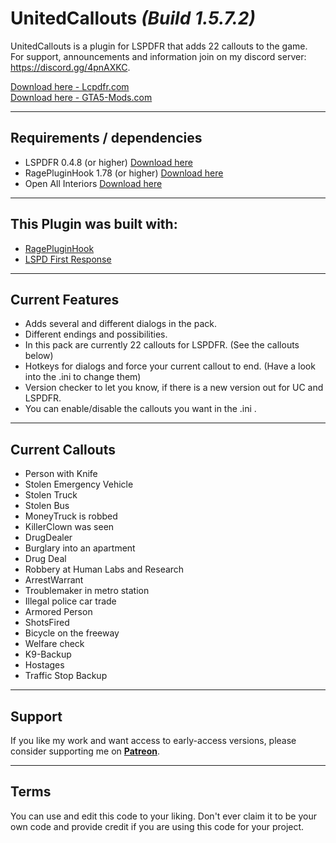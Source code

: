 # UnitedCallouts <em>(Build 1.5.7.2)</em>

UnitedCallouts is a plugin for LSPDFR that adds 22 callouts to the game.<br>
For support, announcements and information join on my discord server: https://discord.gg/4pnAXKC.
                  
<a href="https://www.lcpdfr.com/files/file/20730-unitedcallouts-robbery-drugs-burglary-more/">Download here - Lcpdfr.com</a><br>
<a href="https://www.gta5-mods.com/scripts/unitedcallouts-lspdfr-plugin">Download here - GTA5-Mods.com</a>
 
--------
  
 ## Requirements / dependencies
- LSPDFR 0.4.8 (or higher) <a href="https://www.lcpdfr.com/files/file/7792-lspd-first-response">Download here</a>
- RagePluginHook 1.78 (or higher) <a href="https://ragepluginhook.net/Downloads.aspx">Download here</a>
- Open All Interiors <a href="https://www.gta5-mods.com/scripts/open-all-interiors">Download here</a>

--------

## This Plugin was built with:
- <a href="https://ragepluginhook.net/Downloads.aspx">RagePluginHook</a>
- <a href="https://www.lcpdfr.com/files/file/7792-lspd-first-response">LSPD First Response</a>

--------

## Current Features
- Adds several and different dialogs in the pack.
- Different endings and possibilities.
- In this pack are currently 22 callouts for LSPDFR. (See the callouts below)
- Hotkeys for dialogs and force your current callout to end. (Have a look into the .ini to change them)
- Version checker to let you know, if there is a new version out for UC and LSPDFR.
- You can enable/disable the callouts you want in the .ini .

--------

## Current Callouts
- Person with Knife
- Stolen Emergency Vehicle
- Stolen Truck
- Stolen Bus
- MoneyTruck is robbed
- KillerClown was seen
- DrugDealer
- Burglary into an apartment
- Drug Deal
- Robbery at Human Labs and Research
- ArrestWarrant
- Troublemaker in metro station
- Illegal police car trade
- Armored Person
- ShotsFired
- Bicycle on the freeway
- Welfare check
- K9-Backup
- Hostages
- Traffic Stop Backup

--------

## Support
If you like my work and want access to early-access versions, please consider supporting me on [**Patreon**](https://www.patreon.com/sEbi3). 

--------

## Terms
You can use and edit this code to your liking. Don't ever claim it to be your own code and provide credit if you are using this code for your project.
